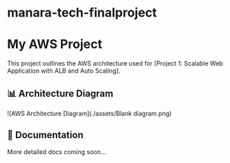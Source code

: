 # manara-tech-finalproject

# My AWS Project

This project outlines the AWS architecture used for [Project 1: Scalable Web Application with ALB and Auto Scaling].

## 📊 Architecture Diagram

![AWS Architecture Diagram](./assets/Blank diagram.png)

## 📄 Documentation

More detailed docs coming soon...
